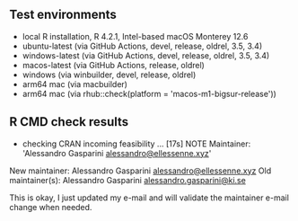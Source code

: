 ## Test environments

* local R installation, R 4.2.1, Intel-based macOS Monterey 12.6
* ubuntu-latest (via GitHub Actions, devel, release, oldrel, 3.5, 3.4)
* windows-latest (via GitHub Actions, devel, release, oldrel, 3.5, 3.4)
* macos-latest (via GitHub Actions, release, oldrel)
* windows (via winbuilder, devel, release, oldrel)
* arm64 mac (via macbuilder)
* arm64 mac (via rhub::check(platform = 'macos-m1-bigsur-release'))

## R CMD check results

* checking CRAN incoming feasibility ... [17s] NOTE
Maintainer: 'Alessandro Gasparini <alessandro@ellessenne.xyz>'

New maintainer:
  Alessandro Gasparini <alessandro@ellessenne.xyz>
Old maintainer(s):
  Alessandro Gasparini <alessandro.gasparini@ki.se>
  
This is okay, I just updated my e-mail and will validate the maintainer e-mail change when needed.
